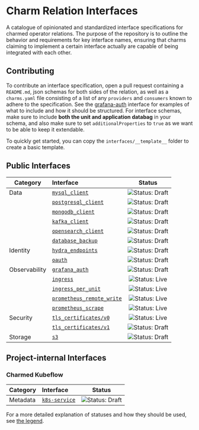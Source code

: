 # Charm Relation Interfaces

A catalogue of opinionated and standardized interface specifications for charmed operator relations. The purpose of the repository is to outline the behavior and requirements for key interface names, ensuring that charms claiming to implement a certain interface actually are capable of being integrated with each other.

## Contributing
To contribute an interface specification, open a pull request containing a `README.md`, json schemas for both sides of the relation, as well as a `charms.yaml` file consisting of a list of any `providers` and `consumers` known to adhere to the specification. See the [grafana-auth](https://github.com/canonical/charm-relation-interfaces/tree/main/interfaces/grafana_auth/v0) interface for examples of what to include and how it should be structured. For interface schemas, make sure to include **both the unit and application databag** in your schema, and also make sure to set `additionalProperties` to `true` as we want to be able to keep it extendable.

To quickly get started, you can copy the `interfaces/__template__` folder to create a basic template.

## Public Interfaces

| Category      | Interface                                                                    |                               Status                                |
|---------------|:-----------------------------------------------------------------------------|:-------------------------------------------------------------------:|
| Data          | [`mysql_client`](interfaces/mysql_client/v0/README.md)                       | ![Status: Draft](https://img.shields.io/badge/Status-Draft-orange)  |
|               | [`postgresql_client`](interfaces/postgresql_client/v0/README.md)             | ![Status: Draft](https://img.shields.io/badge/Status-Draft-orange)  |
|               | [`mongodb_client`](interfaces/mongodb_client/v0/README.md)                   | ![Status: Draft](https://img.shields.io/badge/Status-Draft-orange)  |
|               | [`kafka_client`](interfaces/kafka_client/v0/README.md)                       | ![Status: Draft](https://img.shields.io/badge/Status-Draft-orange)  |
|               | [`opensearch_client`](interfaces/opensearch_client/v0/README.md)             | ![Status: Draft](https://img.shields.io/badge/Status-Draft-orange)  |
|               | [`database_backup`](interfaces/database_backup/v0/README.md)                 | ![Status: Draft](https://img.shields.io/badge/Status-Draft-orange)  |
| Identity      | [`hydra_endpoints`](interfaces/hydra_endpoints/v0/README.md)                 | ![Status: Draft](https://img.shields.io/badge/Status-Draft-orange)  |
|               | [`oauth`](interfaces/oauth/v0/README.md)                                     | ![Status: Draft](https://img.shields.io/badge/Status-Draft-orange)  |
| Observability | [`grafana_auth`](interfaces/grafana_auth/v0/README.md)                       | ![Status: Draft](https://img.shields.io/badge/Status-Draft-orange)  |
|               | [`ingress`](interfaces/ingress/v0/README.md)                                 | ![Status: Live](https://img.shields.io/badge/Status-Live-darkgreen) |
|               | [`ingress_per_unit`](interfaces/ingress_per_unit/v0/README.md)               | ![Status: Live](https://img.shields.io/badge/Status-Live-darkgreen) |
|               | [`prometheus_remote_write`](interfaces/prometheus_remote_write/v0/README.md) | ![Status: Live](https://img.shields.io/badge/Status-Live-darkgreen) |
|               | [`prometheus_scrape`](interfaces/prometheus_scrape/v0/README.md)             | ![Status: Live](https://img.shields.io/badge/Status-Live-darkgreen) |
| Security      | [`tls_certificates/v0`](interfaces/tls_certificates/v0/README.md)            | ![Status: Live](https://img.shields.io/badge/Status-Live-darkgreen) |
|               | [`tls_certificates/v1`](interfaces/tls_certificates/v1/README.md)            | ![Status: Draft](https://img.shields.io/badge/Status-Draft-orange)  |
| Storage       | [`s3`](interfaces/s3/v0/README.md)                                           | ![Status: Draft](https://img.shields.io/badge/Status-Draft-orange)  |

## Project-internal Interfaces

### Charmed Kubeflow

| Category      | Interface                                                                    |                               Status                                |
|---------------|:-----------------------------------------------------------------------------|:-------------------------------------------------------------------:|
| Metadata      | [`k8s-service`](interfaces/k8s-service/v0/README.md)                         | ![Status: Draft](https://img.shields.io/badge/Status-Draft-orange)  |



For a more detailed explanation of statuses and how they should be used, see [the legend](https://github.com/canonical/charm-relation-interfaces/blob/main/LEGEND.md).

